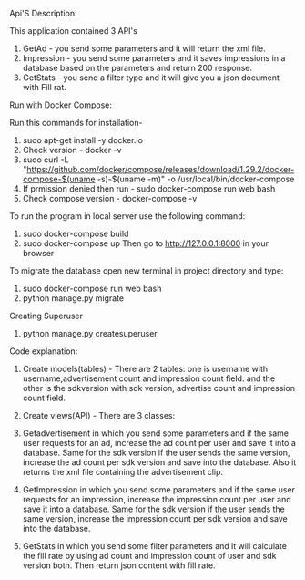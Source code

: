 
Api'S Description:

This application contained 3 API's
1. GetAd - you send some parameters and it will return the xml file.
2. Impression - you send some parameters and it saves impressions in a database based on the parameters and return 200 response.
3. GetStats - you send a filter type and it will give you a json document with Fill rat.

Run with Docker Compose:

Run this commands for installation-
1. sudo apt-get install -y docker.io
2. Check version - docker -v
3. sudo curl -L "https://github.com/docker/compose/releases/download/1.29.2/docker-compose-$(uname -s)-$(uname -m)" -o /usr/local/bin/docker-compose
4. If prmission denied then run - sudo docker-compose run web bash
5. Check compose version - docker-compose -v

To run the program in local server use the following command:
1. sudo docker-compose build
2. sudo docker-compose up
Then go to http://127.0.0.1:8000 in your browser

To migrate the database open new terminal in project directory and type:
1. sudo docker-compose run web bash
2. python manage.py migrate

Creating Superuser
1. python manage.py createsuperuser

Code explanation:
1. Create models(tables) - There are 2 tables:
   one is username with username,advertisement count and impression count field.
   and the other is the sdkversion with sdk version, advertise count and impression count field.

2. Create views(API) - There are 3 classes:

1. Getadvertisement in which you send some parameters and if the same user requests for   an ad, increase the ad count per user and save it into a database.
Same for the sdk version if the user sends the same version, increase the ad count per sdk version and save into the database.
Also it returns the xml file containing the advertisement clip.
2. GetImpression in which you send some parameters and if the same user requests for   an impression, increase the impression count per user and save it into a database.
Same for the sdk version if the user sends the same version, increase the impression count per sdk version and save into the database.
3. GetStats in which you send some filter parameters and it will calculate the fill rate by using ad count and impression count of user and sdk version both. Then return json content with fill rate.
